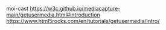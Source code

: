 moi-cast
https://w3c.github.io/mediacapture-main/getusermedia.html#introduction
https://www.html5rocks.com/en/tutorials/getusermedia/intro/